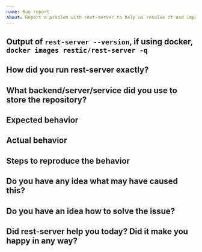 ```yaml
---
name: Bug report
about: Report a problem with rest-server to help us resolve it and improve
---
```



<!--
Welcome! - We kindly ask that you:

  1. Fill out the issue template below - not doing so needs a good reason.
  2. Use the forum if you have a question rather than a bug or feature request.

The forum is at: https://forum.restic.net

NOTE: Not filling out the issue template needs a good reason, as otherwise it
may take a lot longer to find the problem, not to mention it can take up a lot
more time which can otherwise be spent on development. Please also take the
time to help us debug the issue by collecting relevant information, even if
it doesn't seem to be relevant to you. Thanks!

The forum is a better place for questions about rest-server or general suggestions
and topics, e.g. usage or documentation questions! This issue tracker is mainly
for tracking bugs and feature requests directly relating to the development of
the software itself, rather than the project.

Thanks for understanding, and for contributing to the project!
-->


Output of `rest-server --version`, if using docker, `docker images restic/rest-server -q`
---------------------------------


How did you run rest-server exactly?
------------------------------------

<!--
This section should include at least:

 * The complete command line and any environment variables you used to
   configure rest-server's backend access. Make sure to replace sensitive values!

 * The output of the commands, what rest-server prints gives may give us much
   information to diagnose the problem!
-->


What backend/server/service did you use to store the repository?
----------------------------------------------------------------


Expected behavior
-----------------

<!--
Describe what you'd like rest-server to do differently.
-->


Actual behavior
---------------

<!--
Please try to concentrate on observations, so only describe what you observed directly.
-->


Steps to reproduce the behavior
-------------------------------

<!--
The more time you spend describing an easy way to reproduce the behavior (if
this is possible), the easier it is for the project developers to fix it!
-->


Do you have any idea what may have caused this?
-----------------------------------------------


Do you have an idea how to solve the issue?
-------------------------------------------


Did rest-server help you today? Did it make you happy in any way?
-----------------------------------------------------------------

<!--
Answering this question is not required, but if you have anything positive to share, please do so here!
Sometimes we get tired of reading bug reports all day and a little positive end note does wonders.
Idea by Joey Hess, https://joeyh.name/blog/entry/two_holiday_stories/
-->
